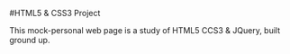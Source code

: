#HTML5 & CSS3 Project

This mock-personal web page is a study of HTML5 CCS3 & JQuery, built ground up. 